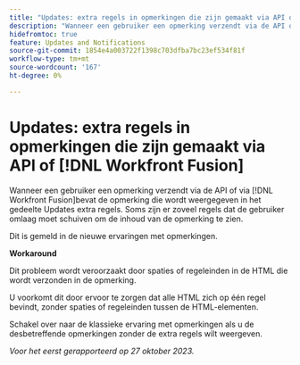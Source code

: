 ```yaml
---
title: "Updates: extra regels in opmerkingen die zijn gemaakt via API of Workfront Fusion"
description: "Wanneer een gebruiker een opmerking verzendt via de API of via Workfront Fusion, worden extra regels weergegeven voor de opmerking die wordt weergegeven in het gedeelte Updates. Soms zijn er zo veel regels dat de gebruiker omlaag moet schuiven om de inhoud van de opmerking te zien."
hidefromtoc: true
feature: Updates and Notifications
source-git-commit: 1854e4a003722f1398c703dfba7bc23ef534f81f
workflow-type: tm+mt
source-wordcount: '167'
ht-degree: 0%

---
```



# Updates: extra regels in opmerkingen die zijn gemaakt via API of [!DNL Workfront Fusion]

Wanneer een gebruiker een opmerking verzendt via de API of via [!DNL Workfront Fusion]bevat de opmerking die wordt weergegeven in het gedeelte Updates extra regels. Soms zijn er zoveel regels dat de gebruiker omlaag moet schuiven om de inhoud van de opmerking te zien.

Dit is gemeld in de nieuwe ervaringen met opmerkingen.

**Workaround**

Dit probleem wordt veroorzaakt door spaties of regeleinden in de HTML die wordt verzonden in de opmerking.

U voorkomt dit door ervoor te zorgen dat alle HTML zich op één regel bevindt, zonder spaties of regeleinden tussen de HTML-elementen.

Schakel over naar de klassieke ervaring met opmerkingen als u de desbetreffende opmerkingen zonder de extra regels wilt weergeven.

_Voor het eerst gerapporteerd op 27 oktober 2023._
